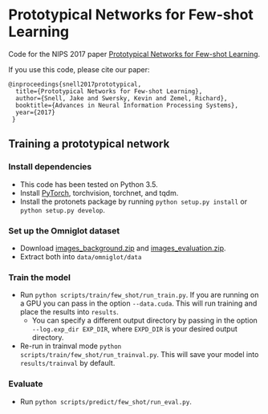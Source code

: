 # Prototypical Networks for Few-shot Learning

Code for the NIPS 2017 paper [Prototypical Networks for Few-shot Learning](http://papers.nips.cc/paper/6996-prototypical-networks-for-few-shot-learning.pdf).

If you use this code, please cite our paper:

```
@inproceedings{snell2017prototypical,
  title={Prototypical Networks for Few-shot Learning},
  author={Snell, Jake and Swersky, Kevin and Zemel, Richard},
  booktitle={Advances in Neural Information Processing Systems},
  year={2017}
 }
 ```

## Training a prototypical network

### Install dependencies

* This code has been tested on Python 3.5.
* Install [PyTorch](http://pytorch.org/), torchvision, torchnet, and tqdm.
* Install the protonets package by running `python setup.py install` or `python setup.py develop`.

### Set up the Omniglot dataset

* Download [images_background.zip](https://github.com/brendenlake/omniglot/blob/master/python/images_background.zip?raw=true) and [images_evaluation.zip](https://github.com/brendenlake/omniglot/blob/master/python/images_evaluation.zip?raw=true).
* Extract both into `data/omniglot/data`

### Train the model

* Run `python scripts/train/few_shot/run_train.py`. If you are running on a GPU you can pass in the option `--data.cuda`. This will run training and place the results into `results`.
  * You can specify a different output directory by passing in the option `--log.exp_dir EXP_DIR`, where `EXPD_DIR` is your desired output directory.
* Re-run in trainval mode `python scripts/train/few_shot/run_trainval.py`. This will save your model into `results/trainval` by default.

### Evaluate

* Run `python scripts/predict/few_shot/run_eval.py`.
